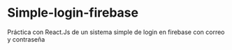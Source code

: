 # Simple-login-firebase
Práctica con React.Js de un sistema simple de login en firebase con correo y contraseña
